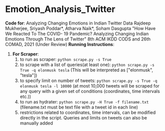 # Emotion_Analysis_Twitter
**Code for**: Analyzing Changing Emotions in Indian Twitter Data Rajdeep Mukherjee, Sriyash Poddar*, Atharva Naik*, Soham Dasgupta "How Have We Reacted To The COVID- 19 Pandemic? Analyzing Changing Indian Emotions Through The Lens of Twitter" 8th ACM IKDD CODS and 26th COMAD, 2021 (Under Review)
**Running Instructions**:
1. **For Scraper**: 
    1. to run as scraper: ```python scrape.py -s True```
    2. to scrape with a list of queries(at least one): ```python scrape.py -s True -q elonmusk tesla```
        (This will be interpreted as ["elonmusk", "tesla"])
    3. to specify limit on number of tweets: ```python scrape.py -s True -q elonmusk tesla -l 10000```
        (at most 10,000 tweets will be scraped for any query with a given set of conditions (coordinates, time intervals etc.))     
    4. to run as hydrater: ```python scrape.py -H True -f filename.txt```
        (filename.txt must be text file with a tweet id in each line)
    5. restrictions related to coordinates, time intervals, can be modified directly in the script. Queries and limits on tweets can also be manually added 
